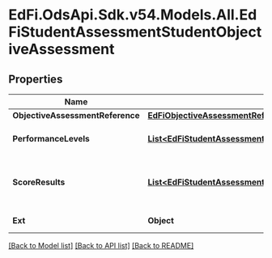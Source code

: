 # EdFi.OdsApi.Sdk.v54.Models.All.EdFiStudentAssessmentStudentObjectiveAssessment

## Properties

Name | Type | Description | Notes
------------ | ------------- | ------------- | -------------
**ObjectiveAssessmentReference** | [**EdFiObjectiveAssessmentReference**](EdFiObjectiveAssessmentReference.md) |  | 
**PerformanceLevels** | [**List&lt;EdFiStudentAssessmentStudentObjectiveAssessmentPerformanceLevel&gt;**](EdFiStudentAssessmentStudentObjectiveAssessmentPerformanceLevel.md) | An unordered collection of studentAssessmentStudentObjectiveAssessmentPerformanceLevels. The PerformanceLevel(s) achieved for the ObjectiveAssessment. | [optional] 
**ScoreResults** | [**List&lt;EdFiStudentAssessmentStudentObjectiveAssessmentScoreResult&gt;**](EdFiStudentAssessmentStudentObjectiveAssessmentScoreResult.md) | An unordered collection of studentAssessmentStudentObjectiveAssessmentScoreResults. A meaningful score or statistical expression of the performance of an individual. The results can be expressed as a number, percentile, range, level, etc. | 
**Ext** | **Object** | Extensions to the StudentAssessmentStudentObjectiveAssessment entity. | [optional] 

[[Back to Model list]](../README.md#documentation-for-models) [[Back to API list]](../README.md#documentation-for-api-endpoints) [[Back to README]](../README.md)

